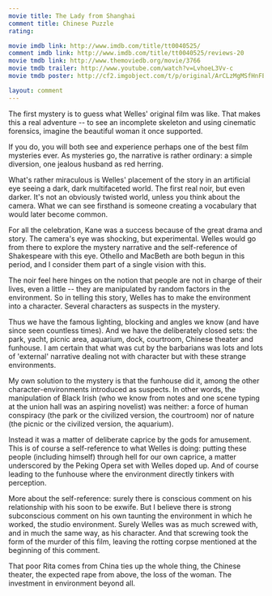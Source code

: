 ```yaml
---
movie title: The Lady from Shanghai
comment title: Chinese Puzzle
rating: 

movie imdb link: http://www.imdb.com/title/tt0040525/
comment imdb link: http://www.imdb.com/title/tt0040525/reviews-20
movie tmdb link: http://www.themoviedb.org/movie/3766
movie tmdb trailer: http://www.youtube.com/watch?v=LvhoeL3Vv-c
movie tmdb poster: http://cf2.imgobject.com/t/p/original/ArCLzMgMSfHnFEehCuBIhxrHNqP.jpg

layout: comment
---
```


The first mystery is to guess what Welles' original film was like. That makes this a real adventure -- to see an incomplete skeleton and using cinematic forensics, imagine the beautiful woman it once supported.

If you do, you will both see and experience perhaps one of the best film mysteries ever. As mysteries go, the narrative is rather ordinary: a simple diversion, one jealous husband as red herring.

What's rather miraculous is Welles' placement of the story in an artificial eye seeing a dark, dark multifaceted world. The first real noir, but even darker. It's not an obviously twisted world, unless you think about the camera. What we can see firsthand is someone creating a vocabulary that would later become common.

For all the celebration, Kane was a success because of the great drama and story. The camera's eye was shocking, but experimental. Welles would go from there to explore the mystery narrative and the self-reference of Shakespeare with this eye. Othello and MacBeth are both begun in this period, and I consider them part of a single vision with this. 

The noir feel here hinges on the notion that people are not in charge of their lives, even a little -- they are manipulated by random factors in the environment. So in telling this story, Welles has to make the environment into a character. Several characters as suspects in the mystery.

Thus we have the famous lighting, blocking and angles we know (and have since seen countless times). And we have the deliberately closed sets: the park, yacht, picnic area, aquarium, dock, courtroom, Chinese theater and funhouse. I am certain that what was cut by the barbarians was lots and lots of 'external' narrative dealing not with character but with these strange environments.

My own solution to the mystery is that the funhouse did it, among the other character-environments introduced as suspects. In other words, the manipulation of Black Irish (who we know from notes and one scene typing at the union hall was an aspiring novelist) was neither: a force of human conspiracy (the park or the civilized version, the courtroom) nor of nature (the picnic or the civilized version, the aquarium).

Instead it was a matter of deliberate caprice by the gods for amusement. This is of course a self-reference to what Welles is doing: putting these people (including himself) through hell for our own caprice, a matter underscored by the Peking Opera set with Welles doped up. And of course leading to the funhouse where the environment directly tinkers with perception.

More about the self-reference: surely there is conscious comment on his relationship with his soon to be exwife. But I believe there is strong subconscious comment on his own taunting the environment in which he worked, the studio environment. Surely Welles was as much screwed with, and in much the same way, as his character. And that screwing took the form of the murder of this film, leaving the rotting corpse mentioned at the beginning of this comment.

That poor Rita comes from China ties up the whole thing, the Chinese theater, the expected rape from above, the loss of the woman. The investment in environment beyond all.